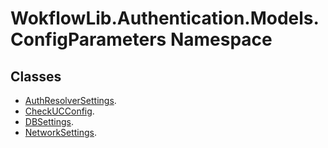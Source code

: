 # WokflowLib.Authentication.Models.ConfigParameters Namespace 

## Classes 

- [AuthResolverSettings](AuthResolverSettings.md).
- [CheckUCConfig](CheckUCConfig.md).
- [DBSettings](DBSettings.md).
- [NetworkSettings](NetworkSettings.md).
